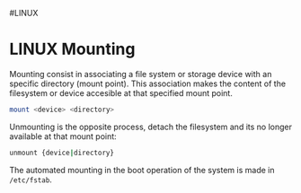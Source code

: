 #LINUX 

# LINUX Mounting

Mounting consist in associating a file system or storage device with an specific directory (mount point). 
This association makes the content of the filesystem or device accesible at that specified mount point. 

```bash
mount <device> <directory>
```

Unmounting is the opposite process, detach the filesystem and its no longer available at that mount point: 

```bash
unmount {device|directory}
```

The automated mounting in the boot operation of the system is made in `/etc/fstab`. 

 